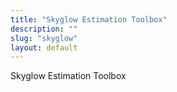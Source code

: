 ```yaml
---
title: "Skyglow Estimation Toolbox"
description: ""
slug: "skyglow"
layout: default
---
```


Skyglow Estimation Toolbox

